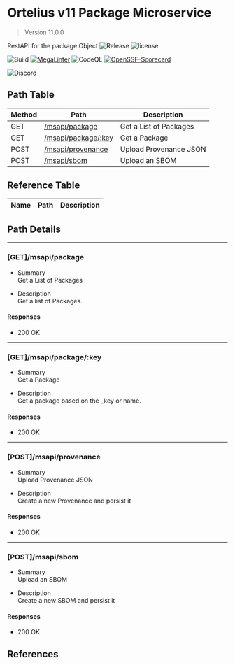 # Ortelius v11 Package Microservice

> Version 11.0.0

RestAPI for the package Object
![Release](https://img.shields.io/github/v/release/ortelius/scec-deppkg?sort=semver)
![license](https://img.shields.io/github/license/ortelius/scec-deppkg)

![Build](https://img.shields.io/github/actions/workflow/status/ortelius/scec-deppkg/build-push-chart.yml)
[![MegaLinter](https://github.com/ortelius/scec-deppkg/workflows/MegaLinter/badge.svg?branch=main)](https://github.com/ortelius/scec-deppkg/actions?query=workflow%3AMegaLinter+branch%3Amain)
![CodeQL](https://github.com/ortelius/scec-deppkg/workflows/CodeQL/badge.svg)
[![OpenSSF-Scorecard](https://api.securityscorecards.dev/projects/github.com/ortelius/scec-deppkg/badge)](https://api.securityscorecards.dev/projects/github.com/ortelius/scec-deppkg)

![Discord](https://img.shields.io/discord/722468819091849316)

## Path Table

| Method | Path | Description |
| --- | --- | --- |
| GET | [/msapi/package](#getmsapipackage) | Get a List of Packages |
| GET | [/msapi/package/:key](#getmsapipackagekey) | Get a Package |
| POST | [/msapi/provenance](#postmsapiprovenance) | Upload Provenance JSON |
| POST | [/msapi/sbom](#postmsapisbom) | Upload an SBOM |

## Reference Table

| Name | Path | Description |
| --- | --- | --- |

## Path Details

***

### [GET]/msapi/package

- Summary  
Get a List of Packages

- Description  
Get a list of Packages.

#### Responses

- 200 OK

***

### [GET]/msapi/package/:key

- Summary  
Get a Package

- Description  
Get a package based on the _key or name.

#### Responses

- 200 OK

***

### [POST]/msapi/provenance

- Summary  
Upload Provenance JSON

- Description  
Create a new Provenance and persist it

#### Responses

- 200 OK

***

### [POST]/msapi/sbom

- Summary  
Upload an SBOM

- Description  
Create a new SBOM and persist it

#### Responses

- 200 OK

## References
